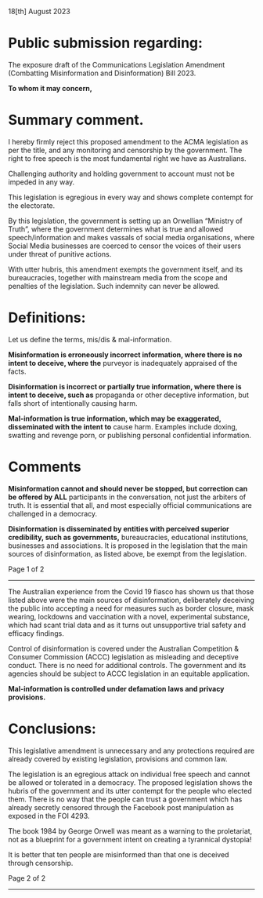18[th] August 2023

# Public submission regarding:

 The exposure draft of the Communications Legislation Amendment (Combatting Misinformation and Disinformation) Bill 2023.

**To whom it may concern,**

# Summary comment.

I hereby firmly reject this proposed amendment to the ACMA legislation as per the title, and any
monitoring and censorship by the government. The right to free speech is the most fundamental
right we have as Australians.

Challenging authority and holding government to account must not be impeded in any way.

This legislation is egregious in every way and shows complete contempt for the electorate.

By this legislation, the government is setting up an Orwellian “Ministry of Truth”, where the
government determines what is true and allowed speech/information and makes vassals of social
media organisations, where Social Media businesses are coerced to censor the voices of their users
under threat of punitive actions.

With utter hubris, this amendment exempts the government itself, and its bureaucracies, together
with mainstream media from the scope and penalties of the legislation. Such indemnity can never
be allowed.

# Definitions:

Let us define the terms, mis/dis & mal-information.

**Misinformation is erroneously incorrect information, where there is no intent to deceive, where the**
purveyor is inadequately appraised of the facts.

**Disinformation is incorrect or partially true information, where there is intent to deceive, such as**
propaganda or other deceptive information, but falls short of intentionally causing harm.

**Mal-information is true information, which may be exaggerated, disseminated with the intent to**
cause harm. Examples include doxing, swatting and revenge porn, or publishing personal
confidential information.

# Comments

**Misinformation cannot and should never be stopped, but correction can be offered by ALL**
participants in the conversation, not just the arbiters of truth. It is essential that all, and most
especially official communications are challenged in a democracy.

**Disinformation is disseminated by entities with perceived superior credibility, such as governments,**
bureaucracies, educational institutions, businesses and associations.
It is proposed in the legislation that the main sources of disinformation, as listed above, be exempt
from the legislation.

Page 1 of 2


-----

The Australian experience from the Covid 19 fiasco has shown us that those listed above were the
main sources of disinformation, deliberately deceiving the public into accepting a need for measures
such as border closure, mask wearing, lockdowns and vaccination with a novel, experimental
substance, which had scant trial data and as it turns out unsupportive trial safety and efficacy
findings.

Control of disinformation is covered under the Australian Competition & Consumer Commission
(ACCC) legislation as misleading and deceptive conduct. There is no need for additional controls.
The government and its agencies should be subject to ACCC legislation in an equitable application.

**Mal-information is controlled under defamation laws and privacy provisions.**

# Conclusions:

This legislative amendment is unnecessary and any protections required are already covered by
existing legislation, provisions and common law.

The legislation is an egregious attack on individual free speech and cannot be allowed or tolerated in
a democracy. The proposed legislation shows the hubris of the government and its utter contempt
for the people who elected them. There is no way that the people can trust a government which has
already secretly censored through the Facebook post manipulation as exposed in the FOI 4293.

The book 1984 by George Orwell was meant as a warning to the proletariat, not as a blueprint for a
government intent on creating a tyrannical dystopia!

It is better that ten people are misinformed than that one is deceived through censorship.

Page 2 of 2


-----

